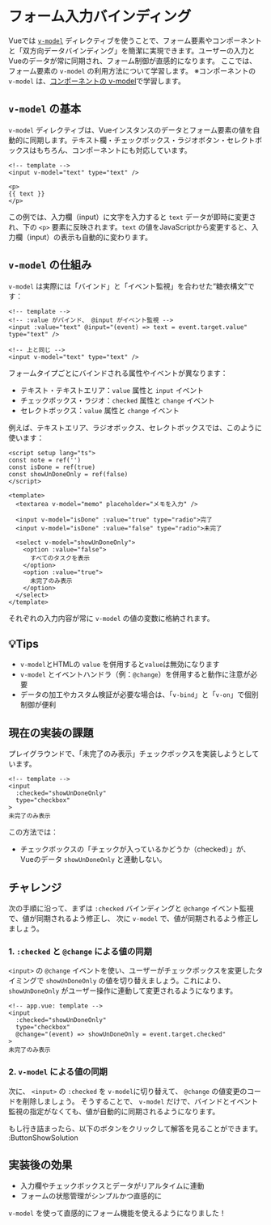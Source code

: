 # フォーム入力バインディング

Vueでは [`v-model`](https://ja.vuejs.org/api/built-in-directives.html#v-model) ディレクティブを使うことで、フォーム要素やコンポーネントと「双方向データバインディング」を簡潔に実現できます。ユーザーの入力とVueのデータが常に同期され、フォーム制御が直感的になります。
ここでは、フォーム要素の `v-model` の利用方法について学習します。
※コンポーネントの `v-model` は、[コンポーネントの v-model](componentization-3)で学習します。

## `v-model` の基本

`v-model` ディレクティブは、Vueインスタンスのデータとフォーム要素の値を自動的に同期します。テキスト欄・チェックボックス・ラジオボタン・セレクトボックスはもちろん、コンポーネントにも対応しています。

```vue
<!-- template -->
<input v-model="text" type="text" />

<p>
{{ text }}
</p>
```

この例では、入力欄（input）に文字を入力すると `text` データが即時に変更され、下の `<p>` 要素に反映されます。`text` の値をJavaScriptから変更すると、入力欄（input）の表示も自動的に変わります。

## `v-model` の仕組み

`v-model` は実際には「バインド」と「イベント監視」を合わせた“糖衣構文”です：

```vue
<!-- template -->
<!-- :value がバインド、 @input がイベント監視 -->
<input :value="text" @input="(event) => text = event.target.value" type="text" />

<!-- 上と同じ -->
<input v-model="text" type="text" />
```

フォームタイプごとにバインドされる属性やイベントが異なります：

- テキスト・テキストエリア：`value` 属性と `input` イベント
- チェックボックス・ラジオ：`checked` 属性と `change` イベント
- セレクトボックス：`value` 属性と `change` イベント

例えば、テキストエリア、ラジオボックス、セレクトボックスでは、このように使います：

```vue
<script setup lang="ts">
const note = ref('')
const isDone = ref(true)
const showUnDoneOnly = ref(false)
</script>

<template>
  <textarea v-model="memo" placeholder="メモを入力" />

  <input v-model="isDone" :value="true" type="radio">完了
  <input v-model="isDone" :value="false" type="radio">未完了

  <select v-model="showUnDoneOnly">
    <option :value="false">
      すべてのタスクを表示
    </option>
    <option :value="true">
      未完了のみ表示
    </option>
  </select>
</template>
```

それぞれの入力内容が常に `v-model` の値の変数に格納されます。

## 💡Tips

- `v-model`とHTMLの `value` を併用すると`value`は無効になります
- `v-model` とイベントハンドラ（例：`@change`）を併用すると動作に注意が必要
- データの加工やカスタム検証が必要な場合は、「`v-bind`」と「`v-on`」で個別制御が便利

## 現在の実装の課題

プレイグラウンドで、「未完了のみ表示」チェックボックスを実装しようとしています。

```vue
<!-- template -->
<input
  :checked="showUnDoneOnly"
  type="checkbox"
>
未完了のみ表示
```

この方法では：

- チェックボックスの「チェックが入っているかどうか（checked）」が、Vueのデータ `showUnDoneOnly` と連動しない。

## チャレンジ

次の手順に沿って、まずは `:checked` バインディングと `@change` イベント監視で、値が同期されるよう修正し、
次に `v-model` で、値が同期されるよう修正しましょう。

### 1. `:checked` と `@change` による値の同期

`<input>` の `@change` イベントを使い、ユーザーがチェックボックスを変更したタイミングで `showUnDoneOnly` の値を切り替えましょう。これにより、 `showUnDoneOnly` がユーザー操作に連動して変更されるようになります。

```vue
<!-- app.vue: template -->
<input
  :checked="showUnDoneOnly"
  type="checkbox"
  @change="(event) => showUnDoneOnly = event.target.checked"
>
未完了のみ表示
```

### 2. `v-model` による値の同期

次に、 `<input>` の `:checked` を `v-model`に切り替えて、 `@change` の値変更のコードを削除しましょう。
そうすることで、 `v-model` だけで、バインドとイベント監視の指定がなくても、値が自動的に同期されるようになります。

もし行き詰まったら、以下のボタンをクリックして解答を見ることができます。
:ButtonShowSolution

## 実装後の効果

- 入力欄やチェックボックスとデータがリアルタイムに連動
- フォームの状態管理がシンプルかつ直感的に

`v-model` を使って直感的にフォーム機能を使えるようになりました！
